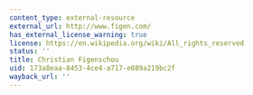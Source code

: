 ```yaml
---
content_type: external-resource
external_url: http://www.figen.com/
has_external_license_warning: true
license: https://en.wikipedia.org/wiki/All_rights_reserved
status: ''
title: Christian Figenschou
uid: 173a8eaa-8453-4ce4-a717-e089a219bc2f
wayback_url: ''
---
```

